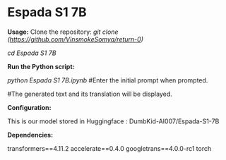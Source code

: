 # Espada S1 7B
**Usage:**
Clone the repository:
_git clone (https://github.com/VinsmokeSomya/return-0)_

_cd Espada S1 7B_

**Run the Python script:**

_python Espada S1 7B.ipynb_
#Enter the initial prompt when prompted.

#The generated text and its translation will be displayed.

**Configuration:**

This is our  model stored in Huggingface : DumbKid-AI007/Espada-S1-7B

**Dependencies:**

transformers==4.11.2
accelerate==0.4.0
googletrans==4.0.0-rc1
torch
